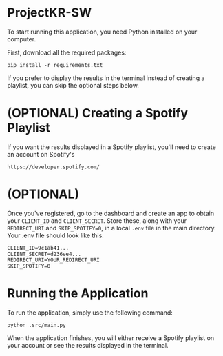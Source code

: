 # ProjectKR-SW

To start running this application, you need Python installed on your computer.

First, download all the required packages:

    pip install -r requirements.txt

If you prefer to display the results in the terminal instead of creating a playlist, you can skip the optional steps below.

# (OPTIONAL) Creating a Spotify Playlist
If you want the results displayed in a Spotify playlist, you'll need to create an account on Spotify's

    https://developer.spotify.com/

# (OPTIONAL)
Once you've registered, go to the dashboard and create an app to obtain your `CLIENT_ID` and `CLIENT_SECRET`. Store these, along with your `REDIRECT_URI` and `SKIP_SPOTIFY=0`, in a local `.env` file in the main directory. Your .env file should look like this:

    CLIENT_ID=9c1ab41...
    CLIENT_SECRET=d236ee4...
    REDIRECT_URI=YOUR_REDIRECT_URI
    SKIP_SPOTIFY=0

# Running the Application
To run the application, simply use the following command:

    python .src/main.py
    
When the application finishes, you will either receive a Spotify playlist on your account or see the results displayed in the terminal.
